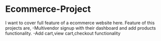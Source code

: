 # Ecommerce-Project
I want to cover full feature of a ecommerce website here.
Feature of this projects are,
-Multivendor signup with their dashboard and add products functionality.
-Add cart,view cart,checkout functionality
